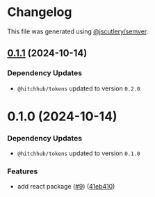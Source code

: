 # Changelog

This file was generated using [@jscutlery/semver](https://github.com/jscutlery/semver).

## [0.1.1](https://github.com/hitchhubio/hitchhub/compare/@hitchhub/tailwind-0.1.0...@hitchhub/tailwind-0.1.1) (2024-10-14)

### Dependency Updates

* `@hitchhub/tokens` updated to version `0.2.0`


# 0.1.0 (2024-10-14)

### Dependency Updates

* `@hitchhub/tokens` updated to version `0.1.0`

### Features

* add react package ([#9](https://github.com/hitchhubio/hitchhub/issues/9)) ([41eb410](https://github.com/hitchhubio/hitchhub/commit/41eb4100f418da84f9d7292421e4375f947dea56))
